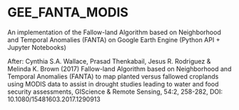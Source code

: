 # GEE_FANTA_MODIS
An implementation of the Fallow-land Algorithm based on Neighborhood and Temporal Anomalies (FANTA) on Google Earth Engine (Python API + Jupyter Notebooks)

After: Cynthia S.A. Wallace, Prasad Thenkabail, Jesus R. Rodriguez & Melinda K. Brown (2017) Fallow-land Algorithm based on Neighborhood and Temporal Anomalies (FANTA) to map planted versus fallowed croplands using MODIS data to assist in drought studies leading to water and food security assessments, GIScience & Remote Sensing, 54:2, 258-282, DOI: 10.1080/15481603.2017.1290913
